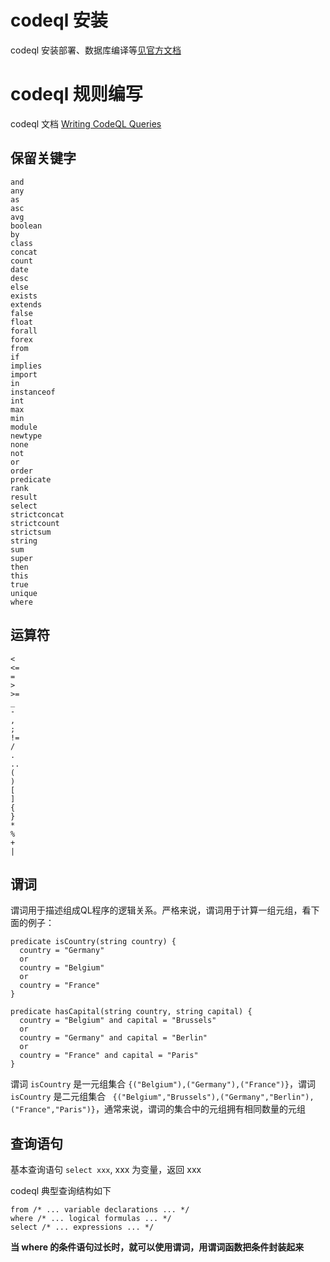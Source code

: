 # codeql 安装

codeql 安装部署、数据库编译等[见官方文档](https://docs.github.com/zh/code-security/codeql-cli)

# codeql 规则编写

codeql 文档 [Writing CodeQL Queries](https://codeql.github.com/docs/writing-codeql-queries/)

## 保留关键字


```
and
any
as
asc
avg
boolean
by
class
concat
count
date
desc
else
exists
extends
false
float
forall
forex
from
if
implies
import
in
instanceof
int
max
min
module
newtype
none
not
or
order
predicate
rank
result
select
strictconcat
strictcount
strictsum
string
sum
super
then
this
true
unique
where
```

## 运算符

```
<
<=
=
>
>=
_
-
,
;
!=
/
.
..
(
)
[
]
{
}
*
%
+
|
```

## 谓词

谓词用于描述组成QL程序的逻辑关系。严格来说，谓词用于计算一组元组，看下面的例子：

```
predicate isCountry(string country) {
  country = "Germany"
  or
  country = "Belgium"
  or
  country = "France"
}

predicate hasCapital(string country, string capital) {
  country = "Belgium" and capital = "Brussels"
  or
  country = "Germany" and capital = "Berlin"
  or
  country = "France" and capital = "Paris"
}
```
谓词 `isCountry` 是一元组集合 `{("Belgium"),("Germany"),("France")}`，谓词 `isCountry` 是二元组集合 ` {("Belgium","Brussels"),("Germany","Berlin"),("France","Paris")}`，通常来说，谓词的集合中的元组拥有相同数量的元组

## 查询语句

基本查询语句 `select xxx`, xxx 为变量，返回 xxx

codeql 典型查询结构如下
```
from /* ... variable declarations ... */
where /* ... logical formulas ... */
select /* ... expressions ... */
```

**当 where 的条件语句过长时，就可以使用谓词，用谓词函数把条件封装起来**

